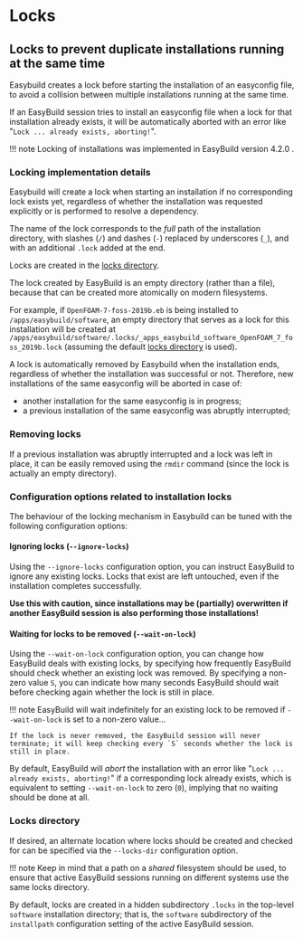# Locks

## Locks to prevent duplicate installations running at the same time

Easybuild creates a lock before starting the installation of an easyconfig file,
to avoid a collision between multiple installations running at the same time.

If an EasyBuild session tries to install an easyconfig file when a lock for that installation already exists,
it will be automatically aborted with an error like "`Lock ... already exists, aborting!`".

!!! note
    Locking of installations was implemented in EasyBuild version 4.2.0 .


### Locking implementation details

Easybuild will create a lock when starting an installation if no corresponding lock exists yet,
regardless of whether the installation was requested explicitly or is performed to resolve a dependency.

The name of the lock corresponds to the *full* path of the installation directory, with slashes (`/`) and
dashes (`-`) replaced by underscores (`_`), and with an additional `.lock` added at the end.

Locks are created in the [locks directory](#locks-directory).

The lock created by EasyBuild is an empty directory (rather than a file),
because that can be created more atomically on modern filesystems.

For example, if `OpenFOAM-7-foss-2019b.eb` is being installed to `/apps/easybuild/software`,
an empty directory that serves as a lock for this installation will be created at
`/apps/easybuild/software/.locks/_apps_easybuild_software_OpenFOAM_7_foss_2019b.lock`
(assuming the default [locks directory](#locks-directory) is used).

A lock is automatically removed by Easybuild when the installation ends, regardless of whether the installation
was successful or not. Therefore, new installations of the same easyconfig will be aborted in case of:

* another installation for the same easyconfig is in progress;
* a previous installation of the same easyconfig was abruptly interrupted;


### Removing locks

If a previous installation was abruptly interrupted and a lock was left in place,
it can be easily removed using the `rmdir` command (since the lock is actually an empty directory).


### Configuration options related to installation locks

The behaviour of the locking mechanism in Easybuild can be tuned with the following configuration options:

#### Ignoring locks (`--ignore-locks`)

Using the `--ignore-locks` configuration option, you can instruct EasyBuild to ignore any existing locks.
Locks that exist are left untouched, even if the installation completes successfully.

**Use this with caution, since installations may be (partially) overwritten if another EasyBuild session is also
performing those installations!**


#### Waiting for locks to be removed (`--wait-on-lock`)

Using the `--wait-on-lock` configuration option, you can change how EasyBuild deals with existing locks,
by specifying how frequently EasyBuild should check whether an existing lock was removed. By specifying a non-zero value `S`,
you can indicate how many seconds EasyBuild should wait before checking again whether the lock is still in place.

!!! note
    EasyBuild will wait indefinitely for an existing lock to be removed if `--wait-on-lock` is set to a non-zero value...

    If the lock is never removed, the EasyBuild session will never terminate; it will keep checking every `S` seconds whether the lock is still in place.

By default, EasyBuild will *abort* the installation with an error like "`Lock ... already exists, aborting!`"
if a corresponding lock already exists, which is equivalent to setting `--wait-on-lock` to zero (`0`),
implying that no waiting should be done at all.


### Locks directory

If desired, an alternate location where locks should be created and checked for can be specified via the `--locks-dir` configuration option.

!!! note
    Keep in mind that a path on a *shared* filesystem should be used, to ensure that active EasyBuild sessions running on different systems use the same locks directory.

By default, locks are created in a hidden subdirectory `.locks` in the top-level `software` installation directory; that is, the `software` subdirectory of the `installpath` configuration setting of the active EasyBuild session.

